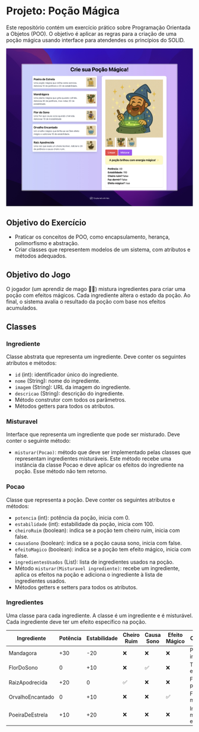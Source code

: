 # Projeto: Poção Mágica

Este repositório contém um exercício prático sobre Programação Orientada a Objetos (POO). O objetivo é aplicar as regras para a criação de uma poção mágica usando interface para atendendes os princípios do SOLID.

![Tela do Sistema](docs/screen.jpeg)

## Objetivo do Exercício

- Praticar os conceitos de POO, como encapsulamento, herança, polimorfismo e abstração.
- Criar classes que representem modelos de um sistema, com atributos e métodos adequados.

## Objetivo do Jogo

O jogador (um aprendiz de mago 🧙‍♂️) mistura ingredientes para criar uma poção com efeitos mágicos.
Cada ingrediente altera o estado da poção. Ao final, o sistema avalia o resultado da poção com base nos efeitos acumulados.

## Classes

### Ingrediente

Classe abstrata que representa um ingrediente. Deve conter os seguintes atributos e métodos:
- `id` (int):  identificador único do ingrediente.
- `nome` (String): nome do ingrediente.
- `imagem` (String): URL da imagem do ingrediente.
- `descricao` (String): descrição do ingrediente.
- Método construtor com todos os parâmetros.
- Métodos getters para todos os atributos.

### Misturavel

Interface que representa um ingrediente que pode ser misturado. Deve conter o seguinte método:
- `misturar(Pocao)`: método que deve ser implementado pelas classes que representam ingredientes misturáveis. Este método recebe uma instância da classe Pocao e deve aplicar os efeitos do ingrediente na poção. Esse método não tem retorno.

### Pocao

Classe que representa a poção. Deve conter os seguintes atributos e métodos:
- `potencia` (int): potência da poção, inicia com 0.
- `estabilidade` (int): estabilidade da poção, inicia com 100.
- `cheiroRuim` (boolean): indica se a poção tem cheiro ruim, inicia com false.
- `causaSono` (boolean): indica se a poção causa sono, inicia com false.
- `efeitoMagico` (boolean): indica se a poção tem efeito mágico, inicia com false.
- `ingredientesUsados` (List<Misturavel>): lista de ingredientes usados na poção.
- Método `misturar(Misturavel ingrediente)`: recebe um ingrediente, aplica os efeitos na poção e adiciona o ingrediente à lista de ingredientes usados.
- Métodos getters e setters para todos os atributos.

### Ingredientes

Uma classe para cada ingrediente. A classe é um ingrediente e é misturável. Cada ingrediente deve ter um efeito específico na poção.


| Ingrediente           | Potência | Estabilidade | Cheiro Ruim | Causa Sono | Efeito Mágico | Observações                       |
|-----------------------|----------|--------------|-------------|------------|----------------|-----------------------------------|
| Mandagora            | +30      | -20          | ❌          | ❌         | ❌             | Potente, mas instável             |
| FlorDoSono          | 0        | +10          | ❌          | ✅         | ❌             | Tranquilizante e estável          |
| RaizApodrecida       | +20      | 0            | ✅          | ❌         | ❌             | Fedorenta e potente               |
| OrvalhoEncantado     | 0        | +10          | ❌          | ❌         | ✅             | Fraca, mas mágica                 |
| PoeiraDeEstrela     | +10      | +20          | ❌          | ❌         | ❌             | Ingrediente mais equilibrado     |



